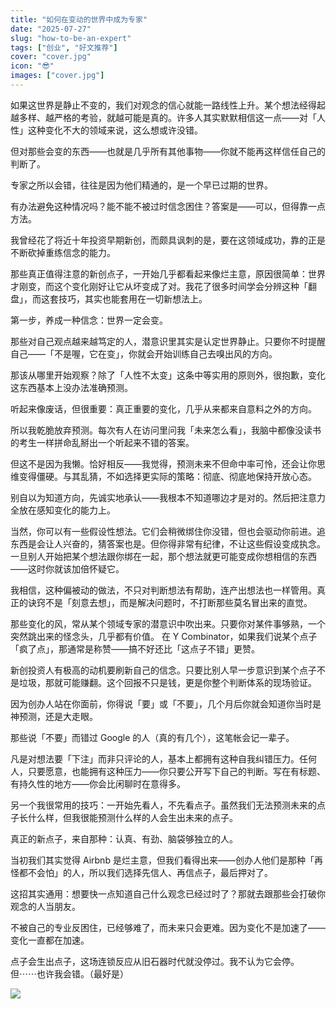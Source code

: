 ```yaml
---
title: "如何在变动的世界中成为专家"
date: "2025-07-27"
slug: "how-to-be-an-expert"
tags: ["创业", "好文推荐"]
cover: "cover.jpg"
icon: "😎"
images: ["cover.jpg"]
---
```

如果这世界是静止不变的，我们对观念的信心就能一路线性上升。某个想法经得起越多样、越严格的考验，就越可能是真的。许多人其实默默相信这一点——对「人性」这种变化不大的领域来说，这么想或许没错。



但对那些会变的东西——也就是几乎所有其他事物——你就不能再这样信任自己的判断了。



专家之所以会错，往往是因为他们精通的，是一个早已过期的世界。



有办法避免这种情况吗？能不能不被过时信念困住？答案是——可以，但得靠一点方法。



我曾经花了将近十年投资早期新创，而颇具讽刺的是，要在这领域成功，靠的正是不断砍掉重练信念的能力。



那些真正值得注意的新创点子，一开始几乎都看起来像烂主意，原因很简单：世界才刚变，而这个变化刚好让它从坏变成了对。我花了很多时间学会分辨这种「翻盘」，而这套技巧，其实也能套用在一切新想法上。



第一步，养成一种信念：世界一定会变。



那些对自己观点越来越笃定的人，潜意识里其实是认定世界静止。只要你不时提醒自己——「不是喔，它在变」，你就会开始训练自己去嗅出风的方向。



那该从哪里开始观察？除了「人性不太变」这条中等实用的原则外，很抱歉，变化这东西基本上没办法准确预测。



听起来像废话，但很重要：真正重要的变化，几乎从来都来自意料之外的方向。



所以我乾脆放弃预测。每次有人在访问里问我「未来怎么看」，我脑中都像没读书的考生一样拼命乱掰出一个听起来不错的答案。



但这不是因为我懒。恰好相反——我觉得，预测未来不但命中率可怜，还会让你思维变得僵硬。与其乱猜，不如选择更实际的策略：彻底、彻底地保持开放心态。



别自以为知道方向，先诚实地承认——我根本不知道哪边才是对的。然后把注意力全放在感知变化的能力上。



当然，你可以有一些假设性想法。它们会稍微绑住你没错，但也会驱动你前进。追东西是会让人兴奋的，猜答案也是。但你得非常有纪律，不让这些假设变成执念。
一旦别人开始把某个想法跟你绑在一起，那个想法就更可能变成你想相信的东西——这时你就该加倍怀疑它。



我相信，这种偏被动的做法，不只对判断想法有帮助，连产出想法也一样管用。真正的诀窍不是「刻意去想」，而是解决问题时，不打断那些莫名冒出来的直觉。



那些变化的风，常从某个领域专家的潜意识中吹出来。只要你对某件事够熟，一个突然跳出来的怪念头，几乎都有价值。
在 Y Combinator，如果我们说某个点子「疯了点」，那通常是称赞——搞不好还比「这点子不错」更赞。



新创投资人有极高的动机要刷新自己的信念。只要比别人早一步意识到某个点子不是垃圾，那就可能赚翻。这个回报不只是钱，更是你整个判断体系的现场验证。



因为创办人站在你面前，你得说「要」或「不要」，几个月后你就会知道你当时是神预测，还是大走眼。



那些说「不要」而错过 Google 的人（真的有几个），这笔帐会记一辈子。



凡是对想法要「下注」而非只评论的人，基本上都拥有这种自我纠错压力。任何人，只要愿意，也能拥有这种压力——你只要公开写下自己的判断。写在有标题、有持久性的地方——你会比闲聊时在意得多。



另一个我很常用的技巧：一开始先看人，不先看点子。虽然我们无法预测未来的点子长什么样，但我很能预测什么样的人会生出未来的点子。



真正的新点子，来自那种：认真、有劲、脑袋够独立的人。



当初我们其实觉得 Airbnb 是烂主意，但我们看得出来——创办人他们是那种「再怪都不会怕」的人，所以我们选择先信人、再信点子，最后押对了。



这招其实通用：想要快一点知道自己什么观念已经过时了？那就去跟那些会打破你观念的人当朋友。



不被自己的专业反困住，已经够难了，而未来只会更难。因为变化不是加速了——变化一直都在加速。



点子会生出点子，这场连锁反应从旧石器时代就没停过。我不认为它会停。
但⋯⋯也许我会错。（最好是）




![](https://prod-files-secure.s3.us-west-2.amazonaws.com/112d0858-5090-4d34-a606-b75eb8d65fd2/46476355-9cf3-4e99-9b7a-3531bc426380/1000202064.png?X-Amz-Algorithm=AWS4-HMAC-SHA256&X-Amz-Content-Sha256=UNSIGNED-PAYLOAD&X-Amz-Credential=ASIAZI2LB466YPHAZFDG%2F20250916%2Fus-west-2%2Fs3%2Faws4_request&X-Amz-Date=20250916T081816Z&X-Amz-Expires=3600&X-Amz-Security-Token=IQoJb3JpZ2luX2VjEBAaCXVzLXdlc3QtMiJGMEQCIGhiQ6qOnxm9i7TWA%2Fpiu9gx2ZmT1PC7d7YKTI51xYZKAiB80QM5%2FCq4mhgyZOsOo%2FMQNl%2F8W3HoFcPmshqz2d0eiSqIBAiJ%2F%2F%2F%2F%2F%2F%2F%2F%2F%2F8BEAAaDDYzNzQyMzE4MzgwNSIMd2tmYD3x%2FMDLqiR4KtwDdeXuAojZ04UoOuaWDINMh3Yj26ANDMHDEzytpFjm1AWoyzpglRT4p7MMOMbMsA0osXGWExn4plitwx6W7lAjB6INtLnWI%2FXmhsp3KTxPdHmAdMWuAtFn1V3M1Xd2P6ylhJKisOEUnnE8rdJ1rYCwiDceVGwJ31u4bV5fC8pXG22bY%2FUsmhAqjVYcTWPLiunCJDFtarWt3%2BC9ccYz5Rx8LdOOFC6Bw3EXhl2BtCG0jjgcXJa2Bnbc3n66jj%2BJjL6gPtyWQARSks3yoWODsEO0AUhN%2Fz5NQYc6mDsm5ylfG9nFVp0DaWAsrzXx4yORdbqtQoKrL1u1bDA%2Fp5X5iN%2FIFfZtbkpTLay2V3kiNb7Q%2FLdGlRQs8uQZcq5DEM2iteH5Ud5vIQm0xya7ClbLgHHV6qkaxAoY%2Bk%2FL28eW4lynkJZJRo%2FWsnnZMG3ngzQTicPlYqCPnqq9m46moR0yqQW00LycCs7Gc%2Fcp9Kswhnha8nwxu%2B9vlnsT0tDT16kQi%2FJhADwrdr3Bha01xThqTglzwxXvuboAR3lwJRKCUs6IaVPtsohX%2BHHRm5RGB0kctEMoyhFApqwa7iyOg2wlLV3pwqzqcit5TNq9ckO1Dc3lsaea%2F1KKdyz6oJxg%2FN8wmaakxgY6pgGM4udZ5p7%2Fy965zCq6TLV9CJ5vY2rySw4MoAkgDUyLT9yVG9UwjY4NMTuKI0hJ5c4SmM%2BpoXdY4Zz6FJkzZo92qSpPkTP%2FBXTAydvJ9p56KykdzFm2uq8kJ1NmLOjVykloVaNTWnUxrU5ZoZTt%2FWkcYDcrC%2FqvOH%2FM1pBSW%2BlJa616o11xGeJpyd%2BafcPsIJ5nZaU1XYaf4KKHGnYG6NBz8QUd7YzT&X-Amz-Signature=840780571c8205bce0e704d462243480b63d68d0051ef78b4bbe5d7b8d25abd7&X-Amz-SignedHeaders=host&x-amz-checksum-mode=ENABLED&x-id=GetObject)

